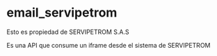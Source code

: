 # email_servipetrom
Esto es propiedad de SERVIPETROM S.A.S

Es una API que consume un iframe desde el sistema de SERVIPETROM
